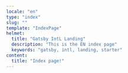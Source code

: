 ```yaml
---
locale: "en"
type: "index"
slug: ""
template: "IndexPage"
helmet:
  title: "Gatsby IntL Landing"
  description: "This is the EN index page"
  keywords: "gatsby, intl, landing, starter"
content:
  title: "Index page!"
---
```

